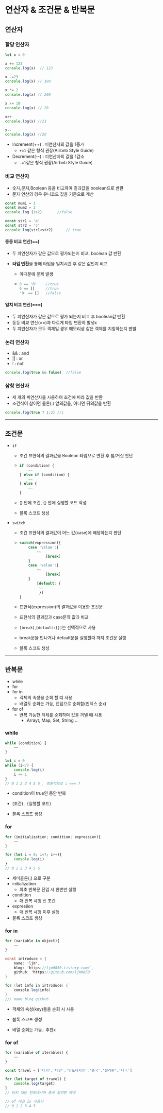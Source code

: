 # 연산자 & 조건문 & 반복문

## 연산자

### 할당 연산자

```javascript
let x = 0

x += 123
console.log(x)	// 123

x -=23
console.log(x) // 100

x *= 2
console.log(x) // 200

x /= 10
console.log(x) // 20

x++
console.log(x) //21

x--
console.log(x) //20
```

- Increment(++) : 피연산자의 값을 1증가
  - `+=1` 같은 형식 권장(Airbnb Style Guide) 
- Decrement(--) : 피연산자의 값을 1감소
  - `-=1`같은 형식 권장(Airbnb Style Guide)



### 비교 연산자

- 숫자,문자,Boolean 등을 비교하여 결과값을 boolean으로 반환
- 문자 연산의 경우 유니코드 값을 기준으로 계산

```javascript
const num1 = 1
const num2 = 2
console.log (1>2)		//false

const str1 = 'a'
const str2 = 'c'
console.log(str1<str2)		// true
```



#### 동등 비교 연산(==)

- 두 피연산자가 같은 값으로 평가되는지 비교, boolean 값 반환

- **타입 변환**을 통해 타입을 일치시킨 후 같은 값인지 비교

  - 이때문에 문제 발생

  - ```javascript
    0 == '0'	//true
    0 == []		//true
    '0' == []	//false
    ```



#### 일치 비교 연산(===)

- 두 피연산자가 같은 값으로 평가 되는지 비교 후 boolean값 반환
- 동등 비교 연산(==)과 다르게 타입 변환이 발생x
- 두 피연산자가 모두 객체일 경우 메모리상 같은 객체를 지칭하는지 판별



### 논리 연산자

- && : and
- || : or
- ! : not

```javascript
console.log(true && false)	//false
```



### 삼항 연산자

- 세 개의 피연산자를 사용하여 조건에 따라 값을 반환
- 조건식이 참이면 콜론(:) 앞의값을, 아니면 뒤의값을 반환

```javascript
console.log(true ? 1:2)	//1
```

---

## 조건문

- `if`

  - 조건 표현식의 결과값을 Boolean 타입으로 변환 후 참/거짓 판단

  - ```javascript
    if (condition) {
        ~~
    } else if (condition) {
        ~~
    } else {
        ~~
    }
    ```

  - () 안에 조건, {} 안에 실행할 코드 작성

  - 블록 스코프 생성

- `switch`

  - 조건 표현식의 결과값이 어느 값(case)에 해당하는지 판단

  - ```javascript
    switch(expression){
        case 'value':{
            ~~
                [break]
        }
        case 'value':{
            ~~
                [break]
        }
            [default: {
             ~~
             }]
    }
    ```

  - 표현식(expression)의 결과값을 이용한 조건문

  - 표현식의 결과값과 case문의 값과 비교

  - `[break]`,`[default:{}]`는 선택적으로 사용

  - break문을 만나거나 default문을 실행할때 까지 조건문 실행

  - 블록 스코프 생성

---

## 반복문

- while
- for
- for in
  - 객체의 속성을 순회 할 떄 사용
  - 배열도 순회는 가능, 랜덤으로 순회함(인덱스 순x)
- for of
  - 반복 가능한 객체를 순회하며 값을 꺼낼 떄 사용
    - Arrayt, Map, Set, String ...



### while

```javascript
while (condition) {
    ~~
}
```

```javascript
let i = 0
while (i<7) {
    console.log(i)
    i += 1
}
// 0 1 2 3 4 5 6 , 최종적으로 i === 7 
```

- condition이 true인 동안 반복

- (조건) , {실행할 코드}

- 블록 스코프 생성

  

### for

```javascript
for (initialization; condition; expression){
    ~~
}
```

```javascript
for (let i = 0; i<7; i++){
    console.log(i)
}
// 0 1 2 3 4 5 6
```

- 세미콜론(;) 으로 구분
- initialization
  - 최초 반복문 진입 시 한번만 실행
- condition
  - 매 반복 시행 전 조건
- expresiion
  - 매 반복 시행 이후 실행
- 블록 스코프 생성



### for in

```javascript
for (variable in object){
    ~~
}
```

```java
const introduce = {
    name: 'ljm',
    blog: 'https://ljm0850.tistory.com/',
    github: 'https://github.com/ljm0850'
}

for (let info in introduce) {
    console.log(info)
}
/// name blog github
```

- 객체의 속성(key)들을 순회 시 사용

- 블록 스코프 생성

- 배열 순회는 가능.. 추천x



### for of

```javascript
for (variable of iterables) {
    ~~
}
```

```javascript
const travel = ['터키','대만','인도네시아','중국','필리핀','태국']

for (let target of travel) {
    console.log(target)
}
// 터키 대만 인도네시아 중국 필리핀 태국

// of 대신 in 사용시 
// 0 1 2 3 4 5 
```


